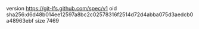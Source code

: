 version https://git-lfs.github.com/spec/v1
oid sha256:d6d48b014ee12597a8bc2c02578316f2514d72d4abba075d3aedcb0a48963ebf
size 7469

